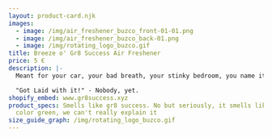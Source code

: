 ```yaml
---
layout: product-card.njk
images:
  - image: /img/air_freshener_buzco_front-01-01.png
  - image: /img/air_freshener_buzco_back-01.png
  - image: /img/rotating_logo_buzco.gif
title: Breeze o' Gr8 Success Air Freshener
price: 5 €
description: |-
  Meant for your car, your bad breath, your stinky bedroom, you name it

  "Got Laid with it!" - Nobody, yet.
shopify_embed: www.gr8success.xyz
product_specs: Smells like gr8 success. No but seriously, it smells like the
  color green, we can't really explain it
size_guide_graph: /img/rotating_logo_buzco.gif
---
```

